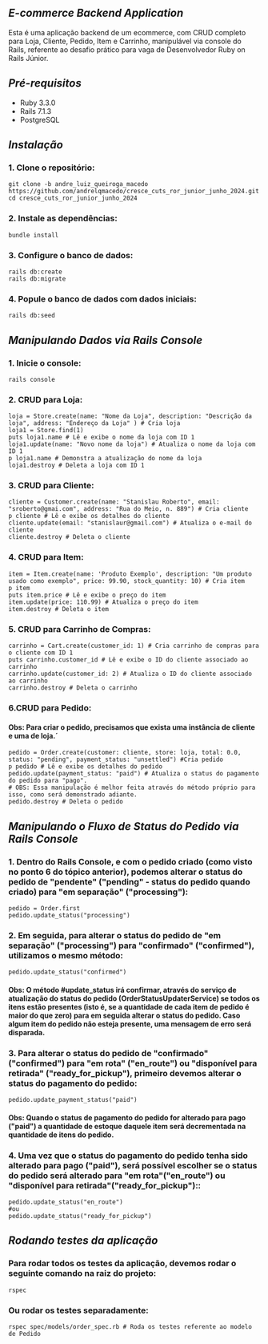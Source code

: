 ## *E-commerce Backend Application*

Esta é uma aplicação backend de um ecommerce, com CRUD completo para Loja, Cliente, Pedido, Item e Carrinho, manipulável via console do Rails, referente ao desafio prático para vaga de Desenvolvedor Ruby on Rails Júnior.

## *Pré-requisitos*

- Ruby 3.3.0
- Rails 7.1.3
- PostgreSQL

## *Instalação*

### 1. Clone o repositório:
    
    git clone -b andre_luiz_queiroga_macedo https://github.com/andrelqmacedo/cresce_cuts_ror_junior_junho_2024.git
    cd cresce_cuts_ror_junior_junho_2024

### 2. Instale as dependências:
    
    bundle install
    
### 3. Configure o banco de dados:

    rails db:create
    rails db:migrate

### 4. Popule o banco de dados com dados iniciais:

    rails db:seed

## *Manipulando Dados via Rails Console*

### 1. Inicie o console:

    rails console 
    
### 2. CRUD para Loja:
    
    loja = Store.create(name: "Nome da Loja", description: "Descrição da loja", address: "Endereço da Loja" ) # Cria loja
    loja1 = Store.find(1)
    puts loja1.name # Lê e exibe o nome da loja com ID 1
    loja1.update(name: "Novo nome da loja") # Atualiza o nome da loja com ID 1
    p loja1.name # Demonstra a atualização do nome da loja
    loja1.destroy # Deleta a loja com ID 1
    
### 3. CRUD para Cliente:

    
    cliente = Customer.create(name: "Stanislau Roberto", email: "sroberto@gmai.com", address: "Rua do Meio, n. 889") # Cria cliente
    p cliente # Lê e exibe os detalhes do cliente 
    cliente.update(email: "stanislaur@gmail.com") # Atualiza o e-mail do cliente 
    cliente.destroy # Deleta o cliente 
    
### 4. CRUD para Item:
    
    item = Item.create(name: 'Produto Exemplo', description: "Um produto usado como exemplo", price: 99.90, stock_quantity: 10) # Cria item
    p item
    puts item.price # Lê e exibe o preço do item 
    item.update(price: 110.99) # Atualiza o preço do item 
    item.destroy # Deleta o item 
    
### 5. CRUD para Carrinho de Compras:
    
    carrinho = Cart.create(customer_id: 1) # Cria carrinho de compras para o cliente com ID 1
    puts carrinho.customer_id # Lê e exibe o ID do cliente associado ao carrinho 
    carrinho.update(customer_id: 2) # Atualiza o ID do cliente associado ao carrinho 
    carrinho.destroy # Deleta o carrinho 
    
### 6.CRUD para Pedido:
#### Obs: Para criar o pedido, precisamos que exista uma instância de cliente e uma de loja.´
    
    pedido = Order.create(customer: cliente, store: loja, total: 0.0, status: "pending", payment_status: "unsettled") #Cria pedido
    p pedido # Lê e exibe os detalhes do pedido
    pedido.update(payment_status: "paid") # Atualiza o status do pagamento do pedido para "pago". 
    # OBS: Essa manipulação é melhor feita através do método próprio para isso, como será demonstrado adiante.
    pedido.destroy # Deleta o pedido
    
## *Manipulando o Fluxo de Status do Pedido via Rails Console*

### 1. Dentro do Rails Console, e com o pedido criado (como visto no ponto 6 do tópico anterior), podemos alterar o status do pedido de "pendente" ("pending" - status do pedido quando criado) para "em separação" ("processing"):
    
    pedido = Order.first
    pedido.update_status("processing")
    
### 2. Em seguida, para alterar o status do pedido de "em separação" ("processing") para "confirmado" ("confirmed"), utilizamos o mesmo método:
    
    pedido.update_status("confirmed")
      
#### Obs: O método #update_status irá confirmar, através do serviço de atualização do status do pedido (OrderStatusUpdaterService) se todos os itens estão presentes (isto é, se a quantidade de cada item de pedido é maior do que zero) para em seguida alterar o status do pedido. Caso algum item do pedido não esteja presente, uma mensagem de erro será disparada.

### 3. Para alterar o status do pedido de "confirmado" ("confirmed") para "em rota" ("en_route") ou "disponível para retirada" ("ready_for_pickup"), primeiro devemos alterar o status do pagamento do pedido:
    
    pedido.update_payment_status("paid")

#### Obs: Quando o status de pagamento do pedido for alterado para pago ("paid") a quantidade de estoque daquele item será decrementada na quantidade de itens do pedido.
    
### 4. Uma vez que o status do pagamento do pedido tenha sido alterado para pago ("paid"), será possível escolher se o status do pedido será alterado para "em rota"("en_route") ou "disponível para retirada"("ready_for_pickup")::
    
    pedido.update_status("en_route")
    #ou
    pedido.update_status("ready_for_pickup")

## *Rodando testes da aplicação*

### Para rodar todos os testes da aplicação, devemos rodar o seguinte comando na raiz do projeto:

    rspec

### Ou rodar os testes separadamente:

    rspec spec/models/order_spec.rb # Roda os testes referente ao modelo de Pedido

